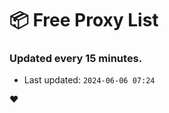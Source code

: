 # :package: Free Proxy List
### Updated every 15 minutes.

- Last updated: `2024-06-06 07:24`

:heart:
